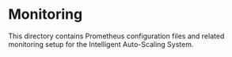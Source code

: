 # Monitoring

This directory contains Prometheus configuration files and related monitoring setup for the Intelligent Auto-Scaling System.